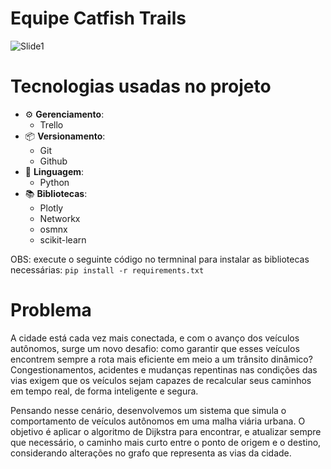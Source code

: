 # Equipe Catfish Trails

![Slide1](https://github.com/user-attachments/assets/cc7783ff-295c-46ac-8dc5-3ded70fb14d5)

# Tecnologias usadas no projeto

- ⚙ **Gerenciamento**:
  - Trello
- 📦 **Versionamento**:
  - Git
  - Github
- 👾 **Linguagem**:
  - Python
- 📚 **Bibliotecas**:
  - Plotly
  - Networkx
  - osmnx
  - scikit-learn

OBS: execute o seguinte código no termninal para instalar as bibliotecas necessárias: <code>pip install -r requirements.txt
</code>

# Problema

A cidade está cada vez mais conectada, e com o avanço dos veículos autônomos, surge um novo desafio: como garantir que esses veículos encontrem sempre a rota mais eficiente em meio a um trânsito dinâmico? Congestionamentos, acidentes e mudanças repentinas nas condições das vias exigem que os veículos sejam capazes de recalcular seus caminhos em tempo real, de forma inteligente e segura.

Pensando nesse cenário, desenvolvemos um sistema que simula o comportamento de veículos autônomos em uma malha viária urbana. O objetivo é aplicar o algoritmo de Dijkstra para encontrar, e atualizar sempre que necessário, o caminho mais curto entre o ponto de origem e o destino, considerando alterações no grafo que representa as vias da cidade.